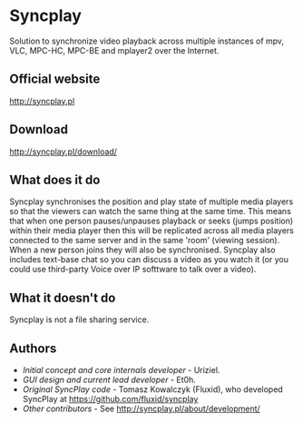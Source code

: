 #  Syncplay

Solution to synchronize video playback across multiple instances of mpv, VLC, MPC-HC, MPC-BE and mplayer2 over the Internet.

## Official website
http://syncplay.pl

## Download
http://syncplay.pl/download/

## What does it do

Syncplay synchronises the position and play state of multiple media players so that the viewers can watch the same thing at the same time.
This means that when one person pauses/unpauses playback or seeks (jumps position) within their media player then this will be replicated across all media players connected to the same server and in the same 'room' (viewing session).
When a new person joins they will also be synchronised. Syncplay also includes text-base chat so you can discuss a video as you watch it (or you could use third-party Voice over IP softtware to talk over a video).

## What it doesn't do

Syncplay is not a file sharing service.

## Authors
* *Initial concept and core internals developer* - Uriziel.
* *GUI design and current lead developer* - Et0h.
* *Original SyncPlay code* - Tomasz Kowalczyk (Fluxid), who developed SyncPlay at https://github.com/fluxid/syncplay
* *Other contributors* - See http://syncplay.pl/about/development/
